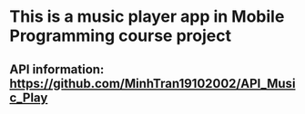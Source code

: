 # This is a music player app in Mobile Programming course project

## API information: [https://github.com/MinhTran19102002/API_Music_Play ](https://github.com/trinhvu1711/api-music-play)
